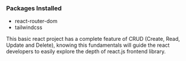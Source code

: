 ### Packages Installed
- react-router-dom
- tailwindcss

This basic react project has a complete feature of CRUD (Create, Read, Update and Delete), knowing this fundamentals will guide the react developers to easily explore the depth of react.js frontend library.
